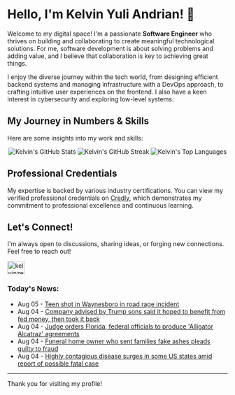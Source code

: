# Hello, I'm Kelvin Yuli Andrian! 👋

Welcome to my digital space! I'm a passionate **Software Engineer** who thrives on building and collaborating to create meaningful technological solutions. For me, software development is about solving problems and adding value, and I believe that collaboration is key to achieving great things.

I enjoy the diverse journey within the tech world, from designing efficient backend systems and managing infrastructure with a DevOps approach, to crafting intuitive user experiences on the frontend. I also have a keen interest in cybersecurity and exploring low-level systems.

## My Journey in Numbers & Skills

Here are some insights into my work and skills:

<p align="center">
  <img src="https://github-readme-stats.vercel.app/api?username=kelvinzer0&show_icons=true&theme=radical" alt="Kelvin's GitHub Stats" />
  <img src="https://github-readme-streak-stats.herokuapp.com/?user=kelvinzer0&theme=radical" alt="Kelvin's GitHub Streak" />
  <img src="https://github-readme-stats.vercel.app/api/top-langs/?username=kelvinzer0&layout=compact&theme=radical" alt="Kelvin's Top Languages" />
</p>

## Professional Credentials

My expertise is backed by various industry certifications. You can view my verified professional credentials on [Credly](https://www.credly.com/users/kelvin-yuli-andrian/badges), which demonstrates my commitment to professional excellence and continuous learning.

## Let's Connect!

I'm always open to discussions, sharing ideas, or forging new connections. Feel free to reach out!

<p align="left">
    <a href="https://linkedin.com/in/kelvinzero" target="blank"><img align="center" src="https://cdn.jsdelivr.net/npm/simple-icons@3.0.1/icons/linkedin.svg" alt="kelvinzero" height="30" width="40" /></a>
</p>

### Today's News:

<!-- feed start -->
- Aug 05 - [Teen shot in Waynesboro in road rage incident](https://www.yahoo.com/news/articles/teen-shot-waynesboro-road-rage-003941526.html)
- Aug 04 - [Company advised by Trump sons said it hoped to benefit from fed money, then took it back](https://finance.yahoo.com/news/company-advised-trump-sons-said-233046566.html)
- Aug 04 - [Judge orders Florida, federal officials to produce 'Alligator Alcatraz' agreements](https://www.yahoo.com/news/articles/judge-orders-florida-federal-officials-213016262.html)
- Aug 04 - [Funeral home owner who sent families fake ashes pleads guilty to fraud](https://www.yahoo.com/news/articles/colorado-funeral-home-owner-accused-202006145.html)
- Aug 04 - [Highly contagious disease surges in some US states amid report of possible fatal case](https://www.yahoo.com/news/articles/highly-contagious-disease-surges-us-194653989.html)
<!-- feed end -->

---

Thank you for visiting my profile!